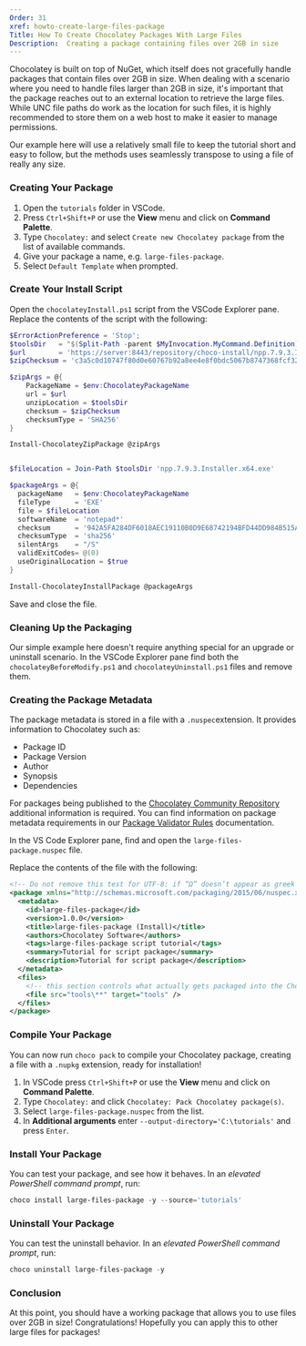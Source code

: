 ```yaml
---
Order: 31
xref: howto-create-large-files-package
Title: How To Create Chocolatey Packages With Large Files
Description:  Creating a package containing files over 2GB in size
---
```


Chocolatey is built on top of NuGet, which itself does not gracefully handle packages that contain files over 2GB in size. When dealing with a scenario where you need to handle files larger than 2GB in size, it's important that the package reaches out to an external location to retrieve the large files. While UNC file paths do work as the location for such files, it is highly recommended to store them on a web host to make it easier to manage permissions.

Our example here will use a relatively small file to keep the tutorial short and easy to follow, but the methods uses seamlessly transpose to using a file of really any size.

### Creating Your Package

1. Open the `tutorials` folder in VSCode.
2. Press `Ctrl+Shift+P` or use the **View** menu and click on **Command Palette**.
3. Type `Chocolatey:` and select `Create new Chocolatey package` from the list of available commands.
4. Give your package a name, e.g. `large-files-package`.
5. Select `Default Template` when prompted.

### Create Your Install Script

Open the `chocolateyInstall.ps1` script from the VSCode Explorer pane. Replace the contents of the script with the following:

```powershell
$ErrorActionPreference = 'Stop';
$toolsDir   = "$(Split-Path -parent $MyInvocation.MyCommand.Definition)"
$url        = 'https://server:8443/repository/choco-install/npp.7.9.3.Installer.x64.zip'
$zipChecksum = 'c3a5c0d10747f80d0e60767b92a8ee4e8f0bdc5067b8747368fcf322926f887c'

$zipArgs = @{
	PackageName = $env:ChocolateyPackageName
	url = $url
	unzipLocation = $toolsDir
	checksum = $zipChecksum
	checksumType = 'SHA256'
}

Install-ChocolateyZipPackage @zipArgs


$fileLocation = Join-Path $toolsDir 'npp.7.9.3.Installer.x64.exe'

$packageArgs = @{
  packageName   = $env:ChocolateyPackageName
  fileType      = 'EXE'
  file = $fileLocation
  softwareName  = 'notepad*'
  checksum      = '942A5FA284DF6018AEC19110B0D9E68742194BFD44DD984B515ADF103D99775A'
  checksumType  = 'sha256'
  silentArgs    = "/S"
  validExitCodes= @(0)
  useOriginalLocation = $true
}

Install-ChocolateyInstallPackage @packageArgs
```

Save and close the file.

### Cleaning Up the Packaging

Our simple example here doesn't require anything special for an upgrade or uninstall scenario. In the VSCode Explorer pane find both the `chocolateyBeforeModify.ps1` and `chocolateyUninstall.ps1` files and remove them.

### Creating the Package Metadata

The package metadata is stored in a file with a `.nuspec`extension. It provides information to Chocolatey such as:

- Package ID
- Package Version
- Author
- Synopsis
- Dependencies

For packages being published to the [Chocolatey Community Repository](https://community.chocolatey.org/packages) additional information is required.
You can find information on package metadata requirements in our [Package Validator Rules](xref:package-validator-rules#requirements) documentation.

In the VS Code Explorer pane, find and open the `large-files-package.nuspec` file.

Replace the contents of the file with the following:

```xml
<!-- Do not remove this test for UTF-8: if “Ω” doesn’t appear as greek uppercase omega letter enclosed in quotation marks, you should use an editor that supports UTF-8, not this one. -->
<package xmlns="http://schemas.microsoft.com/packaging/2015/06/nuspec.xsd">
  <metadata>
    <id>large-files-package</id>
    <version>1.0.0</version>
    <title>large-files-package (Install)</title>
    <authors>Chocolatey Software</authors>
    <tags>large-files-package script tutorial</tags>
    <summary>Tutorial for script package</summary>
    <description>Tutorial for script package</description>
  </metadata>
  <files>
    <!-- this section controls what actually gets packaged into the Chocolatey package -->
    <file src="tools\**" target="tools" />
  </files>
</package>
```

### Compile Your Package

You can now run `choco pack` to compile your Chocolatey package, creating a file with a `.nupkg` extension, ready for installation!

1. In VSCode press `Ctrl+Shift+P` or use the **View** menu and click on **Command Palette**.
2. Type `Chocolatey:` and click `Chocolatey: Pack Chocolatey package(s)`.
3. Select `large-files-package.nuspec` from the list.
4. In **Additional arguments** enter `--output-directory='C:\tutorials'` and press `Enter`.

### Install Your Package

You can test your package, and see how it behaves. In an _elevated PowerShell command prompt_, run:

```powershell
choco install large-files-package -y --source='tutorials'
```

### Uninstall Your Package

You can test the uninstall behavior. In an _elevated PowerShell command prompt_, run:

```powershell
choco uninstall large-files-package -y
```

### Conclusion

At this point, you should have a working package that allows you to use files over 2GB in size! Congratulations! Hopefully you can apply this to other large files for packages!